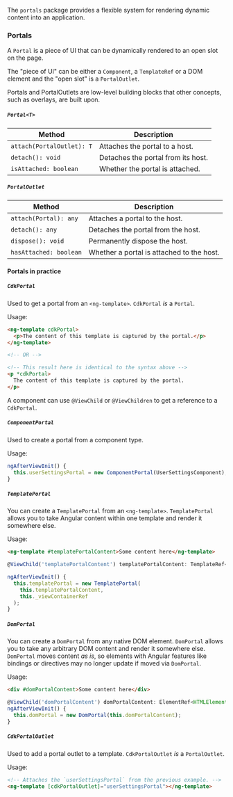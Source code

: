 The `portals` package provides a flexible system for rendering dynamic content into an application.

### Portals
A `Portal` is a piece of UI that can be dynamically rendered to an open slot on the page.

The "piece of UI" can be either a `Component`, a `TemplateRef` or a DOM element and the "open slot" is
a `PortalOutlet`.

Portals and PortalOutlets are low-level building blocks that other concepts, such as overlays, are
built upon.

<!-- example(cdk-portal-overview) -->

##### `Portal<T>`
| Method                      | Description                         |
| --------------------------- | ----------------------------------- |
| `attach(PortalOutlet): T`   | Attaches the portal to a host.      |
| `detach(): void`            | Detaches the portal from its host.  |
| `isAttached: boolean`       | Whether the portal is attached.     |

##### `PortalOutlet`
| Method                  | Description                                 |
| ----------------------- | ------------------------------------------- |
| `attach(Portal): any`   | Attaches a portal to the host.              |
| `detach(): any`         | Detaches the portal from the host.          |
| `dispose(): void`       | Permanently dispose the host.               |
| `hasAttached: boolean`  | Whether a portal is attached to the host.   |


#### Portals in practice

##### `CdkPortal`
Used to get a portal from an `<ng-template>`. `CdkPortal` *is* a `Portal`.

Usage:
```html
<ng-template cdkPortal>
  <p>The content of this template is captured by the portal.</p>
</ng-template>

<!-- OR -->

<!-- This result here is identical to the syntax above -->
<p *cdkPortal>
  The content of this template is captured by the portal.
</p>
```

A component can use `@ViewChild` or `@ViewChildren` to get a reference to a
`CdkPortal`.

##### `ComponentPortal`
Used to create a portal from a component type.

Usage:
```ts
ngAfterViewInit() {
  this.userSettingsPortal = new ComponentPortal(UserSettingsComponent);
}
```

##### `TemplatePortal`
You can create a `TemplatePortal` from an `<ng-template>`. `TemplatePortal` allows you to take Angular content within one template and render it somewhere else.

Usage:
```html
<ng-template #templatePortalContent>Some content here</ng-template>
```

```ts
@ViewChild('templatePortalContent') templatePortalContent: TemplateRef<unknown>;

ngAfterViewInit() {
  this.templatePortal = new TemplatePortal(
    this.templatePortalContent,
    this._viewContainerRef
  );
}
```

##### `DomPortal`
You can create a `DomPortal` from any native DOM element. `DomPortal` allows you to take any arbitrary DOM content and render it somewhere else. `DomPortal` moves content _as is_, so elements with Angular features like bindings or directives may no longer update if moved via `DomPortal`.

Usage:
```html
<div #domPortalContent>Some content here</div>
```

```ts
@ViewChild('domPortalContent') domPortalContent: ElementRef<HTMLElement>;
ngAfterViewInit() {
  this.domPortal = new DomPortal(this.domPortalContent);
}
```


##### `CdkPortalOutlet`
Used to add a portal outlet to a template. `CdkPortalOutlet` *is* a `PortalOutlet`.

Usage:
```html
<!-- Attaches the `userSettingsPortal` from the previous example. -->
<ng-template [cdkPortalOutlet]="userSettingsPortal"></ng-template>
```
